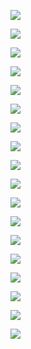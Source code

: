 [![](https://github-readme-stats.vercel.app/api/pin/?username=FayasNoushad&repo=Random-Cats-Photos)](https://github.com/FayasNoushad/Random-Cats-Photos)

[![](https://github-readme-stats.vercel.app/api/pin/?username=FayasNoushad&repo=Telegraph)](https://github.com/FayasNoushad/Telegraph)

[![](https://github-readme-stats.vercel.app/api/pin/?username=FayasNoushad&repo=String-to-Hashtag)](https://github.com/FayasNoushad/String-to-Hashtag)

[![](https://github-readme-stats.vercel.app/api/pin/?username=FayasNoushad&repo=YouTube-Tags)](https://github.com/FayasNoushad/YouTube-Tags)

[![](https://github-readme-stats.vercel.app/api/pin/?username=FayasNoushad&repo=Play-Store-Search)](https://github.com/FayasNoushad/Play-Store-Search)

[![](https://github-readme-stats.vercel.app/api/pin/?username=FayasNoushad&repo=YouTube-Search)](https://github.com/FayasNoushad/YouTube-Search)

[![](https://github-readme-stats.vercel.app/api/pin/?username=FayasNoushad&repo=Numbers)](https://github.com/FayasNoushad/Numbers)

[![](https://github-readme-stats.vercel.app/api/pin/?username=FayasNoushad&repo=Random-Animal-Photos)](https://github.com/FayasNoushad/Random-Animal-Photos)

[![](https://github-readme-stats.vercel.app/api/pin/?username=FayasNoushad&repo=Pet-Names)](https://github.com/FayasNoushad/Pet-Names)

[![](https://github-readme-stats.vercel.app/api/pin/?username=FayasNoushad&repo=Animal-Facts)](https://github.com/FayasNoushad/Animal-Facts)

[![](https://github-readme-stats.vercel.app/api/pin/?username=FayasNoushad&repo=Jokes)](https://github.com/FayasNoushad/Jokes)

[![](https://github-readme-stats.vercel.app/api/pin/?username=FayasNoushad&repo=Country-Info)](https://github.com/FayasNoushad/Country-Info)

[![](https://github-readme-stats.vercel.app/api/pin/?username=FayasNoushad&repo=Corona-Info)](https://github.com/FayasNoushad/Corona-Info)

[![](https://github-readme-stats.vercel.app/api/pin/?username=FayasNoushad&repo=Profile-Views-Hack)](https://github.com/FayasNoushad/Profile-Views-Hack)

[![](https://github-readme-stats.vercel.app/api/pin/?username=FayasNoushad&repo=High-School-ICT)](https://github.com/FayasNoushad/High-School-ICT)

[![](https://github-readme-stats.vercel.app/api/pin/?username=FayasNoushad&repo=Account-Create-Python)](https://github.com/FayasNoushad/Account-Create-Python)

[![](https://github-readme-stats.vercel.app/api/pin/?username=FayasNoushad&repo=QR-Code)](https://github.com/FayasNoushad/QR-Code)

[![](https://github-readme-stats.vercel.app/api/pin/?username=FayasNoushad&repo=PyPi-Search)](https://github.com/FayasNoushad/PyPi-Search)
